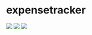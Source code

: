 # expensetracker

<img src="assets/images/expenseTrackerLargeScreen"/>

<img src="assets/images/expenseTrackerModal"/>

<img src="assets/images/expenseTrackerSmallScreen"/>
